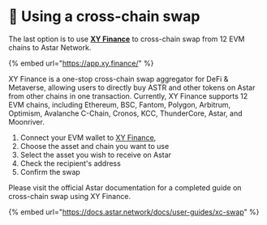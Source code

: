 # 🔁 Using a cross-chain swap

The last option is to use [**XY Finance**](https://app.xy.finance/) to cross-chain swap from 12 EVM chains to Astar Network.

{% embed url="https://app.xy.finance/" %}

XY Finance is a one-stop cross-chain swap aggregator for DeFi & Metaverse, allowing users to directly buy ASTR and other tokens on Astar from other chains in one transaction. Currently, XY Finance supports 12 EVM chains, including Ethereum, BSC, Fantom, Polygon, Arbitrum, Optimism, Avalanche C-Chain, Cronos, KCC, ThunderCore, Astar, and Moonriver.

1. Connect your EVM wallet to [XY Finance](https://app.xy.finance/),&#x20;
2. Choose the asset and chain you want to use&#x20;
3. Select the asset you wish to receive on Astar&#x20;
4. Check the recipient's address&#x20;
5. Confirm the swap

Please visit the official Astar documentation for a completed guide on cross-chain swap using XY Finance.

{% embed url="https://docs.astar.network/docs/user-guides/xc-swap" %}
